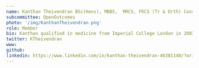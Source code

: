 ```yaml
---
name: Kanthan Theivendran BSc(Hons), MBBS,  MRCS, FRCS (Tr & Orth) Consultant Orthopaedic Surgeon
subcommittee: OpenOutcomes
photo: '/img/KanthanTheivendran.png'
role: Member
bio: Kanthan qualified in medicine from Imperial College London in 2003 and obtained a BSc in Orthopaedic Science from University College London in 2001 whilst an undergraduate. He completed his Orthopaedic training in Birmingham and specialist fellowship training in shoulder and upper limb surgery in Derby & Wrightington. He is a Consultant Orthopaedic Surgeon at Sandwell & West Birmingham Hospitals NHS Trust since 2016 and is the Upper limb and Research lead within the department. He sits on the R&D committee for the trust. Mr Theivendran is an Honorary Professor at the School of Engineering and Applied Science, Biomedical Engineering Research Unit at Aston University and an Honorary Senior Lecturer in Orthopaedic Surgery at Aston Medical School. His interests include Clinical trials, Biomedical Engineering and patient reported outcome measures (PROMs).
twitter: KTheivendran
www: 
github: 
linkedin: https://www.linkedin.com/in/kanthan-theivendran-46381140/?originalSubdomain=uk
---
```

